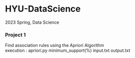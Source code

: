 # HYU-DataScience
2023 Spring, Data Science

### Project 1 
Find association rules using the Apriori Algorithm   
execution : apriori.py minimum_support(%) input.txt output.txt   
